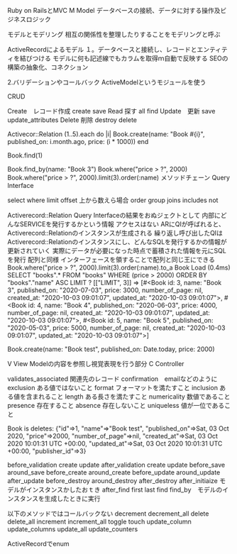 Ruby on RailsとMVC
M Model
データベースの接続、データに対する操作及ビジネスロジック

モデルとモデリング
相互の関係性を整理したりすることをモデリングと呼ぶ

ActiveRecordによるモデル
１。データベースと接続し、レコードとエンティティを結びつける
モデルに何も記述線でもカラムを取得ｍ自動で反映する
SEOの構築の抽象化、コネクション

2.バリデーションやコールバック
ActiveModelというモジュールを使う

CRUD

Create　レコード作成 create save
Read 探す all find
Update　更新 save update_attributes
Delete 削除 destroy delete

Activecor::Relation
(1..5).each do |i|
Book.create(name: "Book #{i}", published_on: i.month.ago, price: (i * 1000))
end

Book.find(1)

Book.find_by(name: "Book 3")
Book.where("price > ?", 2000)
Book.where("price > ?", 2000).limit(3).order(:name)
メソッドチェーン
Query Interface


select
where
limit
offset 上から数えら場合
order
group
joins
includes
not

Activerecord::Relation
Query Interfaceの結果をおぬジェクトとして
内部にどんなSERVICEを発行するかという情報
アクセスはない
ARにQIが呼ばれると、Activerecord::Relationのインスタンスが生成される
繰り返し呼び出したQIはActiverecord::Relationのインスタンスにし、どんなSQLを発行するかの情報が更新されていく
実際にデータが必要になった時点で蓄積された情報を元にSQLを発行
配列と同様
インターフェースを領することで配列と同じ王にできる
 Book.where("price > ?", 2000).limit(3).order(:name).to_a
  Book Load (0.4ms)  SELECT "books".* FROM "books" WHERE (price > 2000) ORDER BY "books"."name" ASC LIMIT ?  [["LIMIT", 3]]
=> [#<Book id: 3, name: "Book 3", published_on: "2020-07-03", price: 3000, number_of_page: nil, created_at: "2020-10-03 09:01:07", updated_at: "2020-10-03 09:01:07">, #<Book id: 4, name: "Book 4", published_on: "2020-06-03", price: 4000, number_of_page: nil, created_at: "2020-10-03 09:01:07", updated_at: "2020-10-03 09:01:07">, #<Book id: 5, name: "Book 5", published_on: "2020-05-03", price: 5000, number_of_page: nil, created_at: "2020-10-03 09:01:07", updated_at: "2020-10-03 09:01:07">]



Book.create(name: "Book test", published_on: Date.today, price: 2000)

V View
Modelの内容を参照し視覚表現を行う部分
C Controller

validates_associated 関連先のレコード
confirmation　emailなどのように
exclusion ある値ではないこと
format フォーマットを満たすこと
inclusion ある値を含まれること
length ある長さを満たすこと
numericality 数値であること
presence 存在すること
absence 存在しないこと
uniqueless 値が一位であること

Book is deletes: {"id"=>1, "name"=>"Book test", "published_on"=>Sat, 03 Oct 2020, "price"=>2000, "number_of_page"=>nil, "created_at"=>Sat, 03 Oct 2020 10:01:31 UTC +00:00, "updated_at"=>Sat, 03 Oct 2020 10:01:31 UTC +00:00, "publisher_id"=>3}

before_validation create update
after_validation create update
before_save
around_save
before_create
around_create
before_update
around_update
after_update
before_destroy
around_destroy
after_destroy
after_initiaize モデルがインスタンスかしたおｔき
after_find first last find find_by　モデルのインスタンスを生成したときに実行

以下のメソッドではコールバックない
decrement
decrement_all
delete
delete_all
increment
increment_all
toggle
touch
update_column
update_columns
update_all
update_counters

ActiveRecordでenum


